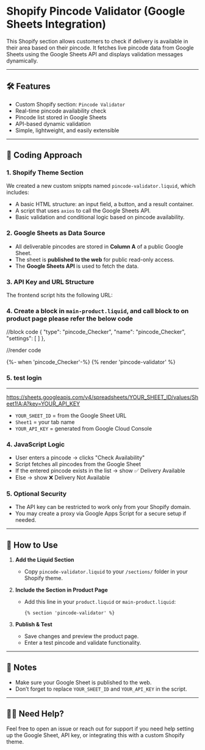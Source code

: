 # Shopify Pincode Validator (Google Sheets Integration)

This Shopify section allows customers to check if delivery is available in their area based on their pincode. It fetches live pincode data from Google Sheets using the Google Sheets API and displays validation messages dynamically.

---

## 🛠 Features

- Custom Shopify section: `Pincode Validator`
- Real-time pincode availability check
- Pincode list stored in Google Sheets
- API-based dynamic validation
- Simple, lightweight, and easily extensible

---

## 🔧 Coding Approach

### 1. Shopify Theme Section
We created a new custom snippts named `pincode-validator.liquid`, which includes:

- A basic HTML structure: an input field, a button, and a result container.
- A script that uses `axios` to call the Google Sheets API.
- Basic validation and conditional logic based on pincode availability.

### 2. Google Sheets as Data Source
- All deliverable pincodes are stored in **Column A** of a public Google Sheet.
- The sheet is **published to the web** for public read-only access.
- The **Google Sheets API** is used to fetch the data.

### 3. API Key and URL Structure
The frontend script hits the following URL:

### 4. Create a block in `main-product.liquid`, and call block to on product page please refer the below code 

//block code 
{
      "type": "pincode_Checker",
      "name": "pincode_Checker",
      "settings": [
      ]
    }, 

//render code 

{%- when 'pincode_Checker'-%}
                {% render 'pincode-validator' %}

### 5. test login 

----------------------------------------------------------------------------------------------------------

https://sheets.googleapis.com/v4/spreadsheets/YOUR_SHEET_ID/values/Sheet1!A:A?key=YOUR_API_KEY 

- `YOUR_SHEET_ID` = from the Google Sheet URL
- `Sheet1` = your tab name
- `YOUR_API_KEY` = generated from Google Cloud Console

### 4. JavaScript Logic
- User enters a pincode → clicks "Check Availability"
- Script fetches all pincodes from the Google Sheet
- If the entered pincode exists in the list → show ✅ Delivery Available
- Else → show ❌ Delivery Not Available

### 5. Optional Security
- The API key can be restricted to work only from your Shopify domain.
- You may create a proxy via Google Apps Script for a secure setup if needed.

---

## 🚀 How to Use

1. **Add the Liquid Section**
   - Copy `pincode-validator.liquid` to your `/sections/` folder in your Shopify theme.

2. **Include the Section in Product Page**
   - Add this line in your `product.liquid` or `main-product.liquid`:
     ```liquid
     {% section 'pincode-validator' %}
     ```

3. **Publish & Test**
   - Save changes and preview the product page.
   - Enter a test pincode and validate functionality.

---

## 📌 Notes

- Make sure your Google Sheet is published to the web.
- Don’t forget to replace `YOUR_SHEET_ID` and `YOUR_API_KEY` in the script.

---

## 🙋‍♂️ Need Help?

Feel free to open an issue or reach out for support if you need help setting up the Google Sheet, API key, or integrating this with a custom Shopify theme.



